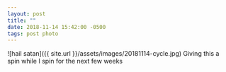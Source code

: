 ```yaml
---
layout: post
title: ""
date: 2018-11-14 15:42:00 -0500
tags: post photo
---
```

![hail satan]({{ site.url }}/assets/images/20181114-cycle.jpg)
Giving this a spin while I spin for the next few weeks